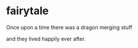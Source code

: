 # fairytale


Once upon a time there was a dragon
merging stuff

and they lived happily ever after.
